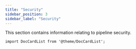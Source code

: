 ```yaml
---
title: "Security"
sidebar_position: 3
sidebar_label: "Security"
---
```


This section contains information relating to pipeline security.

```mdx-code-block
import DocCardList from '@theme/DocCardList';
```

<DocCardList/>
